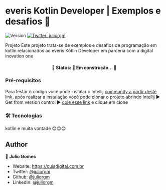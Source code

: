 <h1>everis Kotlin Developer | Exemplos e desafios 👋</h1>
<p>
  <img alt="Version" src="https://img.shields.io/badge/version-0.1-blue.svg?cacheSeconds=2592000" />
  <a href="https://twitter.com/juliorgm" target="_blank">
    <img alt="Twitter: juliorgm" src="https://img.shields.io/twitter/follow/juliorgm.svg?style=social" />
  </a>
</p>

<p>Projeto Este projeto trata-se de exemplos e desafios de programação em kotlin relacionados ao everis Kotlin Developer em parceria com a digital inovation one </p>

<h4 align="center"> 
	🚧  Status: 🚀 Em construção...  🚧
</h4>

### Pré-requisitos
Para testar o código você pode instalar o Intellij <a href="https://www.jetbrains.com/idea/download/">community a partir deste link</a>, após realizar a instalação  você pode clonar o projeto abrindo Intellij :arrow_forward: Get from version control :arrow_forward: <a href="https://github.com/juliorgm/everis-Kotlin-Developer-base.git">cole esse link</a> e clique em clone

### 🛠 Tecnologias
kotlin e muita vontade :blush::blush::blush:

## Author

👤 **Julio Gomes**

* Website: https://cuiadigital.com.br
* Twitter: [@juliorgm](https://twitter.com/juliorgm)
* Github: [@juliorgm](https://github.com/juliorgm)
* LinkedIn: [@juliorgm](https://linkedin.com/in/juliorgm)
